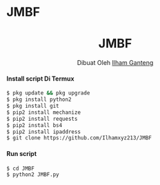 # JMBF

<h1 align="center">
  JMBF
</h1>
</div>
<p align="center">
  Dibuat Oleh <a href="https://www.facebook.com/profile.php?id=100018838477146">Ilham Ganteng</a>
</p>
<p align="center">
 

#### Install script Di Termux
```bash
$ pkg update && pkg upgrade
$ pkg install python2
$ pkg install git
$ pip2 install mechanize
$ pip2 install requests
$ pip2 install bs4
$ pip2 install ipaddress
$ git clone https://github.com/Ilhamxyz213/JMBF
```
#### Run script
```bash
$ cd JMBF
$ python2 JMBF.py
```
